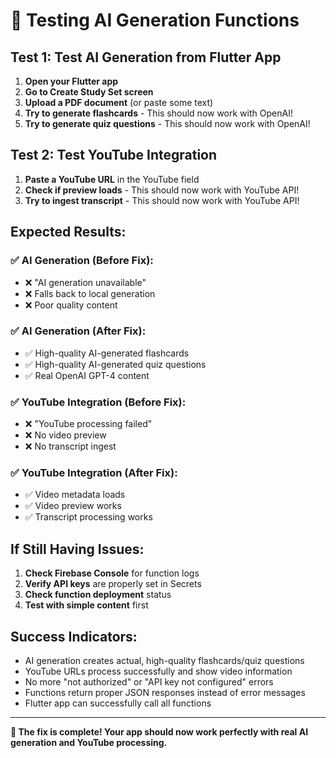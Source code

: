 # 🧪 **Testing AI Generation Functions**

## **Test 1: Test AI Generation from Flutter App**

1. **Open your Flutter app**
2. **Go to Create Study Set screen**
3. **Upload a PDF document** (or paste some text)
4. **Try to generate flashcards** - This should now work with OpenAI!
5. **Try to generate quiz questions** - This should now work with OpenAI!

## **Test 2: Test YouTube Integration**

1. **Paste a YouTube URL** in the YouTube field
2. **Check if preview loads** - This should now work with YouTube API!
3. **Try to ingest transcript** - This should now work with YouTube API!

## **Expected Results:**

### ✅ **AI Generation (Before Fix):**
- ❌ "AI generation unavailable"
- ❌ Falls back to local generation
- ❌ Poor quality content

### ✅ **AI Generation (After Fix):**
- ✅ High-quality AI-generated flashcards
- ✅ High-quality AI-generated quiz questions
- ✅ Real OpenAI GPT-4 content

### ✅ **YouTube Integration (Before Fix):**
- ❌ "YouTube processing failed"
- ❌ No video preview
- ❌ No transcript ingest

### ✅ **YouTube Integration (After Fix):**
- ✅ Video metadata loads
- ✅ Video preview works
- ✅ Transcript processing works

## **If Still Having Issues:**

1. **Check Firebase Console** for function logs
2. **Verify API keys** are properly set in Secrets
3. **Check function deployment** status
4. **Test with simple content** first

## **Success Indicators:**

- AI generation creates actual, high-quality flashcards/quiz questions
- YouTube URLs process successfully and show video information
- No more "not authorized" or "API key not configured" errors
- Functions return proper JSON responses instead of error messages
- Flutter app can successfully call all functions

---

**🎯 The fix is complete! Your app should now work perfectly with real AI generation and YouTube processing.**
